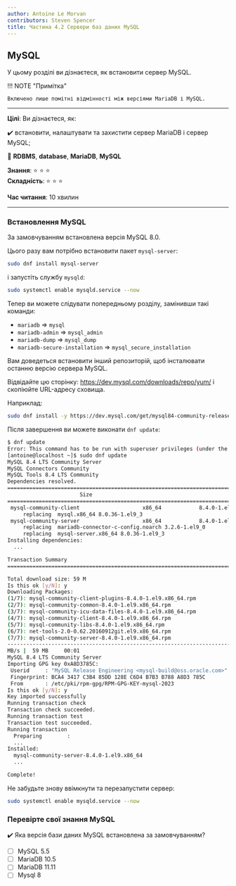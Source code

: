 ```yaml
---
author: Antoine Le Morvan
contributors: Steven Spencer
title: Частина 4.2 Сервери баз даних MySQL
---
```


## MySQL

У цьому розділі ви дізнаєтеся, як встановити сервер MySQL.

!!! NOTE "Примітка"

```
Включено лише помітні відмінності між версіями MariaDB і MySQL.
```

---

**Цілі**: Ви дізнаєтеся, як:

:heavy_check_mark: встановити, налаштувати та захистити сервер MariaDB і сервер MySQL;

:checkered_flag: **RDBMS**, **database**, **MariaDB**, **MySQL**

**Знання**: :star: :star: :star:\
**Складність**: :star: :star: :star:

**Час читання**: 10 хвилин

---

### Встановлення MySQL

За замовчуванням встановлена ​​версія MySQL 8.0.

Цього разу вам потрібно встановити пакет `mysql-server`:

```bash
sudo dnf install mysql-server
```

і запустіть службу `mysqld`:

```bash
sudo systemctl enable mysqld.service --now
```

Тепер ви можете слідувати попередньому розділу, замінивши такі команди:

- `mariadb` => `mysql`
- `mariadb-admin` => `mysql_admin`
- `mariadb-dump` => `mysql_dump`
- `mariadb-secure-installation` => `mysql_secure_installation`

Вам доведеться встановити інший репозиторій, щоб інсталювати останню версію сервера MySQL.

Відвідайте цю сторінку: https://dev.mysql.com/downloads/repo/yum/ і скопіюйте URL-адресу сховища.

Наприклад:

```bash
sudo dnf install -y https://dev.mysql.com/get/mysql84-community-release-el9-1.noarch.rpm
```

Після завершення ви можете виконати `dnf update`:

```bash
$ dnf update
Error: This command has to be run with superuser privileges (under the root user on most systems).
[antoine@localhost ~]$ sudo dnf update
MySQL 8.4 LTS Community Server                                                                               377 kB/s | 226 kB     00:00
MySQL Connectors Community                                                                                   110 kB/s |  53 kB     00:00
MySQL Tools 8.4 LTS Community                                                                                170 kB/s |  97 kB     00:00
Dependencies resolved.
============================================================================================================================================= Package                                   Architecture      Version                                Repository   
                       Size
=============================================================================================================================================Installing:
 mysql-community-client                    x86_64            8.4.0-1.el9                            mysql-8.4-lts-community            3.1 M
     replacing  mysql.x86_64 8.0.36-1.el9_3
 mysql-community-server                    x86_64            8.4.0-1.el9                            mysql-8.4-lts-community             50 M
     replacing  mariadb-connector-c-config.noarch 3.2.6-1.el9_0
     replacing  mysql-server.x86_64 8.0.36-1.el9_3
Installing dependencies:
  ...

Transaction Summary
=============================================================================================================================================Install  7 Packages

Total download size: 59 M
Is this ok [y/N]: y
Downloading Packages:
(1/7): mysql-community-client-plugins-8.4.0-1.el9.x86_64.rpm                                                 3.4 MB/s | 1.4 MB     00:00
(2/7): mysql-community-common-8.4.0-1.el9.x86_64.rpm                                                         1.3 MB/s | 576 kB     00:00
(3/7): mysql-community-icu-data-files-8.4.0-1.el9.x86_64.rpm                                                  30 MB/s | 2.3 MB     00:00
(4/7): mysql-community-client-8.4.0-1.el9.x86_64.rpm                                                         5.8 MB/s | 3.1 MB     00:00
(5/7): mysql-community-libs-8.4.0-1.el9.x86_64.rpm                                                           6.8 MB/s | 1.5 MB     00:00
(6/7): net-tools-2.0-0.62.20160912git.el9.x86_64.rpm                                                         1.1 MB/s | 292 kB     00:00
(7/7): mysql-community-server-8.4.0-1.el9.x86_64.rpm                                                          48 MB/s |  50 MB     00:01
---------------------------------------------------------------------------------------------------------------------------------------------Total                                                                                                         30 
MB/s |  59 MB     00:01
MySQL 8.4 LTS Community Server                                                                               3.0 MB/s | 3.1 kB     00:00
Importing GPG key 0xA8D3785C:
 Userid     : "MySQL Release Engineering <mysql-build@oss.oracle.com>"
 Fingerprint: BCA4 3417 C3B4 85DD 128E C6D4 B7B3 B788 A8D3 785C
 From       : /etc/pki/rpm-gpg/RPM-GPG-KEY-mysql-2023
Is this ok [y/N]: y
Key imported successfully
Running transaction check
Transaction check succeeded.
Running transaction test
Transaction test succeeded.
Running transaction
  Preparing        :
  ...
Installed:
  mysql-community-server-8.4.0-1.el9.x86_64
  ...

Complete!
```

Не забудьте знову ввімкнути та перезапустити сервер:

```bash
sudo systemctl enable mysqld.service --now
```

### Перевірте свої знання MySQL

:heavy_check_mark: Яка версія бази даних MySQL встановлена ​​за замовчуванням?

- [ ] MySQL 5.5
- [ ] MariaDB 10.5
- [ ] MariaDB 11.11
- [ ] Mysql 8
